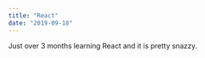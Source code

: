 ```yaml
---
title: "React"
date: "2019-09-18"
---
```


Just over 3 months learning React and it is pretty snazzy.
